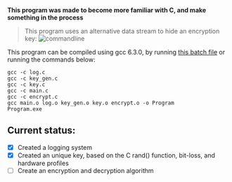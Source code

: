 **This program was made to become more familiar with C, and make something in the process**

> This program uses an alternative data stream to hide an encryption key: 
![commandline](https://github.com/sidhys1/encryption/blob/main/res/alternativeDataStream.png?raw=true)


This program can be compiled using gcc 6.3.0, by running [this batch file](compile.bat) or running the commands below:
```
gcc -c log.c
gcc -c key_gen.c
gcc -c key.c
gcc -c main.c
gcc -c encrypt.c
gcc main.o log.o key_gen.o key.o encrypt.o -o Program
Program.exe
```

## Current status:

- [x] Created a logging system
- [x] Created an unique key, based on the C rand() function, bit-loss, and hardware profiles
- [ ] Create an encryption and decryption algorithm 